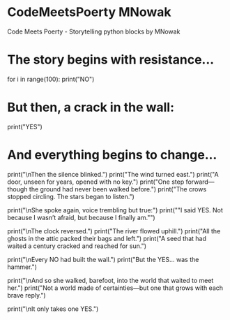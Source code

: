# CodeMeetsPoerty MNowak
Code Meets Poerty - Storytelling python blocks by MNowak


# The story begins with resistance...

for i in range(100):
    print("NO")

# But then, a crack in the wall:

print("YES")

# And everything begins to change...

print("\nThen the silence blinked.")
print("The wind turned east.")
print("A door, unseen for years, opened with no key.")
print("One step forward—though the ground had never been walked before.")
print("The crows stopped circling. The stars began to listen.")

print("\nShe spoke again, voice trembling but true:")
print("\"I said YES. Not because I wasn’t afraid, but because I finally am.\"")

print("\nThe clock reversed.")
print("The river flowed uphill.")
print("All the ghosts in the attic packed their bags and left.")
print("A seed that had waited a century cracked and reached for sun.")

print("\nEvery NO had built the wall.")
print("But the YES... was the hammer.")

print("\nAnd so she walked, barefoot, into the world that waited to meet her.")
print("Not a world made of certainties—but one that grows with each brave reply.")

print("\nIt only takes one YES.")
